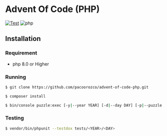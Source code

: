 # Advent Of Code (PHP)

[![Test](https://github.com/pacoorozco/advent-of-code-php/actions/workflows/test.yml/badge.svg)](https://github.com/pacoorozco/advent-of-code-php/actions/workflows/test.yml)
![php](https://img.shields.io/github/languages/top/pacoorozco/advent-of-code-php?style=flat-square)

## Installation

### Requirement

- php 8.0 or Higher

### Running

```sh
$ git clone https://github.com/pacoorozco/advent-of-code-php.git

$ composer install
```

```sh
$ bin/console puzzle:exec [-y|--year YEAR] [-d|--day DAY] [-p|--puzzle PUZZLE]
```

### Testing

```sh
$ vendor/bin/phpunit --testdox tests/<YEAR>/<DAY>
```